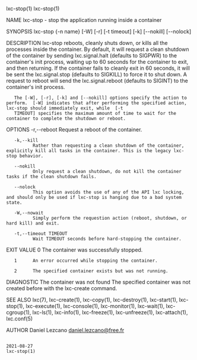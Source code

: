 lxc-stop(1)                                                                                                                                                                    lxc-stop(1)

NAME
       lxc-stop - stop the application running inside a container

SYNOPSIS
       lxc-stop {-n name} [-W] [-r] [-t timeout] [-k] [--nokill] [--nolock]

DESCRIPTION
       lxc-stop  reboots,  cleanly  shuts  down, or kills all the processes inside the container. By default, it will request a clean shutdown of the container by sending lxc.signal.halt
       (defaults to SIGPWR) to the container's init process, waiting up to 60 seconds for the container to exit, and then returning. If the container fails to cleanly exit in 60 seconds,
       it  will  be  sent  the lxc.signal.stop (defaults to SIGKILL) to force it to shut down. A request to reboot will send the lxc.signal.reboot (defaults to SIGINT) to the container's
       init process.

       The [-W], [-r], [-k] and [--nokill] options specify the action to perform.  [-W] indicates that after performing the specified action, lxc-stop should immediately exit, while  [-t
       TIMEOUT] specifies the maximum amount of time to wait for the container to complete the shutdown or reboot.

OPTIONS
       -r,--reboot
              Request a reboot of the container.

       -k,--kill
              Rather than requesting a clean shutdown of the container, explicitly kill all tasks in the container. This is the legacy lxc-stop behavior.

       --nokill
              Only request a clean shutdown, do not kill the container tasks if the clean shutdown fails.

       --nolock
              This option avoids the use of any of the API lxc locking, and should only be used if lxc-stop is hanging due to a bad system state.

       -W,--nowait
              Simply perform the requestion action (reboot, shutdown, or hard kill) and exit.

       -t,--timeout TIMEOUT
              Wait TIMEOUT seconds before hard-stopping the container.

EXIT VALUE
       0      The container was successfully stopped.

       1      An error occurred while stopping the container.

       2      The specified container exists but was not running.

DIAGNOSTIC
       The container was not found
              The specified container was not created before with the lxc-create command.

SEE ALSO
       lxc(7),  lxc-create(1), lxc-copy(1), lxc-destroy(1), lxc-start(1), lxc-stop(1), lxc-execute(1), lxc-console(1), lxc-monitor(1), lxc-wait(1), lxc-cgroup(1), lxc-ls(1), lxc-info(1),
       lxc-freeze(1), lxc-unfreeze(1), lxc-attach(1), lxc.conf(5)

AUTHOR
       Daniel Lezcano <daniel.lezcano@free.fr>

                                                                                        2021-08-27                                                                             lxc-stop(1)
